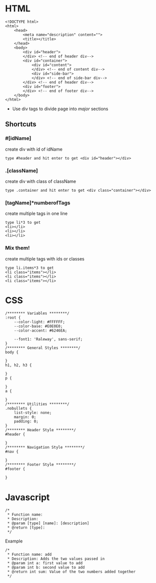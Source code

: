 # HTML

    <!DOCTYPE html>
    <html>
        <head>
            <meta name="description" content="">
            <title></title>
        </head>
        <body>
            <div id="header">
            </div> <!-- end of header div-->
            <div id="container">
                <div id="content">
                </div> <!-- end of content div-->
                <div id="side-bar">
                </div> <!-- end of side-bar div-->
            </div> <!-- end of header div-->
            <div id="footer">
            </div> <!-- end of footer div-->
        </body>
    </html>

* Use div tags to divide page into *major* sections

## Shortcuts
### #[idName]
  create div with id of idName

    type #header and hit enter to get <div id="header"></div>

### .[className]
  create div with class of className

    type .container and hit enter to get <div class="container"></div>

### [tagName]*numberofTags
  create multiple tags in one line

    type li*3 to get
    <li></li>
    <li></li>
    <li></li>

### Mix them!
  create multiple tags with ids or classes

    type li.items*3 to get
    <li class="items"></li>
    <li class="items"></li>
    <li class="items"></li>

# CSS

    /******** Variables ********/
    :root {
        --color-light: #FFFFFF;
        --color-base: #E0E0E0;
        --color-accent: #6246EA;
        
        --font1: 'Raleway', sans-serif;
    }
    /******** General Styles ********/
    body {

    }
    h1, h2, h3 {

    }
    p {

    }
    a {

    }
    /******** Utilities ********/
    .nobullets {
        list-style: none;
        margin: 0;
        padding: 0;
    }
    /******** Header Style ********/
    #header {

    }
    /******** Navigation Style ********/
    #nav {

    }
    /******** Footer Style ********/
    #footer {

    }



# Javascript
    
    /*
     * Function name:
     * Description:
     * @param [type] [name]: [description] 
     * @return [type]:
     */

Example
    
    /*
     * Function name: add
     * Description: Adds the two values passed in
     * @param int a: first value to add
     * @param int b: second value to add
     * @return int sum: Value of the two numbers added together
     */